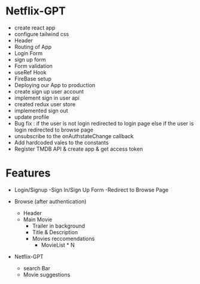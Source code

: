# Netflix-GPT

- create react app
- configure tailwind css
- Header
- Routing of App
- Login Form
- sign up form
- Form validation
- useRef Hook
- FireBase setup
- Deploying our App to production
- create sign up user account
- implement sign in user api
- created redux user store 
- implemented sign out 
- update profile 
- Bug fix : if the user is not login redirected to login page else if the user is login redirected to browse page
- unsubscribe to the onAuthstateChange callback
- Add hardcoded vales to the constants
- Register TMDB API & create app & get access token

# Features

- Login/Signup
    -Sign In/Sign Up Form
    -Redirect to Browse Page

- Browse (after authentication)
    - Header
    - Main Movie
        - Trailer in background
        - Title & Description
        - Movies reccomendations
            - MovieList * N
- Netflix-GPT
    - search Bar
    - Movie suggestions